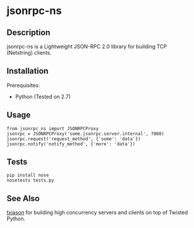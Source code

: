 jsonrpc-ns
========

Description
-----------

jsonrpc-ns is a Lightweight JSON-RPC 2.0 library for building TCP (Netstring) clients.

Installation
------------

Prerequisites:

 * Python (Tested on 2.7)

Usage
-----

    from jsonrpc_ns import JSONRPCProxy
    jsonrpc = JSONRPCProxy('some.jsonrpc.server.internal', 7080)
    jsonrpc.request('request_method', {'some': 'data'})
    jsonrpc.notify('notify_method', {'more': 'data'})


Tests
-----

    pip install nose
    nosetests tests.py

See Also
-----
[txjason](https://github.com/flowroute/txjason) for building high concurrency servers and clients on top of Twisted Python.

